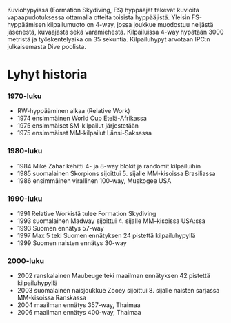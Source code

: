 Kuviohypyissä (Formation Skydiving, FS) hyppääjät tekevät kuvioita
vapaapudotuksessa ottamalla otteita toisista hyppääjistä. Yleisin
FS-hyppäämisen kilpailumuoto on 4-way, jossa joukkue muodostuu neljästä
jäsenestä, kuvaajasta sekä varamiehestä. Kilpailuissa 4-way hypätään
3000 metristä ja työskentelyaika on 35 sekuntia. Kilpailuhypyt arvotaan
IPC:n julkaisemasta Dive poolista.

 Lyhyt historia  
================

###  1970-luku  
- RW-hyppääminen alkaa (Relative Work)
- 1974 ensimmäinen World Cup Etelä-Afrikassa
- 1975 ensimmäiset SM-kilpailut järjestetään
- 1975 ensimmäiset MM-kilpailut Länsi-Saksassa

###  1980-luku  
- 1984 Mike Zahar kehitti 4- ja 8-way blokit ja randomit kilpailuihin
- 1985 suomalainen Skorpions sijoittui 5. sijalle MM-kisoissa
    Brasiliassa
- 1986 ensimmäinen virallinen 100-way, Muskogee USA

###  1990-luku  
- 1991 Relative Workistä tulee Formation Skydiving
- 1993 suomalainen Madway sijoittui 4. sijalle MM-kisoissa USA:ssa
- 1993 Suomen ennätys 57-way
- 1997 Max 5 teki Suomen ennätyksen 24 pistettä kilpailuhypyllä
- 1999 Suomen naisten ennätys 30-way

###  2000-luku  
- 2002 ranskalainen Maubeuge teki maailman ennätyksen 42 pistettä
    kilpailuhypyllä
- 2003 suomalainen naisjoukkue Zooey sijoittui 8. sijalle naisten
    sarjassa MM-kisoissa Ranskassa
- 2004 maailman ennätys 357-way, Thaimaa
- 2006 maailman ennätys 400-way, Thaimaa
